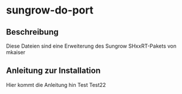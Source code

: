 # sungrow-do-port
## Beschreibung
Diese Dateien sind eine Erweiterung des Sungrow SHxxRT-Pakets von mkaiser
## Anleitung zur Installation
Hier kommt die Anleitung hin
Test
Test22
